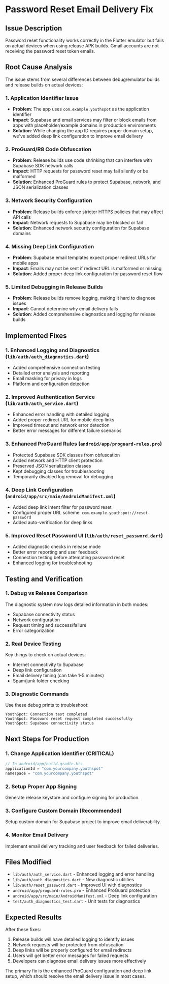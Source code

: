 # Password Reset Email Delivery Fix

## Issue Description
Password reset functionality works correctly in the Flutter emulator but fails on actual devices when using release APK builds. Gmail accounts are not receiving the password reset token emails.

## Root Cause Analysis

The issue stems from several differences between debug/emulator builds and release builds on actual devices:

### 1. Application Identifier Issue
- **Problem**: The app uses `com.example.youthspot` as the application identifier
- **Impact**: Supabase and email services may filter or block emails from apps with placeholder/example domains in production environments
- **Solution**: While changing the app ID requires proper domain setup, we've added deep link configuration to improve email delivery

### 2. ProGuard/R8 Code Obfuscation
- **Problem**: Release builds use code shrinking that can interfere with Supabase SDK network calls
- **Impact**: HTTP requests for password reset may fail silently or be malformed
- **Solution**: Enhanced ProGuard rules to protect Supabase, network, and JSON serialization classes

### 3. Network Security Configuration
- **Problem**: Release builds enforce stricter HTTPS policies that may affect API calls
- **Impact**: Network requests to Supabase may be blocked or fail
- **Solution**: Enhanced network security configuration for Supabase domains

### 4. Missing Deep Link Configuration
- **Problem**: Supabase email templates expect proper redirect URLs for mobile apps
- **Impact**: Emails may not be sent if redirect URL is malformed or missing
- **Solution**: Added proper deep link configuration for password reset flow

### 5. Limited Debugging in Release Builds
- **Problem**: Release builds remove logging, making it hard to diagnose issues
- **Impact**: Cannot determine why email delivery fails
- **Solution**: Added comprehensive diagnostics and logging for release builds

## Implemented Fixes

### 1. Enhanced Logging and Diagnostics (`lib/auth/auth_diagnostics.dart`)
- Added comprehensive connection testing
- Detailed error analysis and reporting
- Email masking for privacy in logs
- Platform and configuration detection

### 2. Improved Authentication Service (`lib/auth/auth_service.dart`)
- Enhanced error handling with detailed logging
- Added proper redirect URL for mobile deep links
- Improved timeout and network error detection
- Better error messages for different failure scenarios

### 3. Enhanced ProGuard Rules (`android/app/proguard-rules.pro`)
- Protected Supabase SDK classes from obfuscation
- Added network and HTTP client protection
- Preserved JSON serialization classes
- Kept debugging classes for troubleshooting
- Temporarily disabled log removal for debugging

### 4. Deep Link Configuration (`android/app/src/main/AndroidManifest.xml`)
- Added deep link intent filter for password reset
- Configured proper URL scheme: `com.example.youthspot://reset-password`
- Added auto-verification for deep links

### 5. Improved Reset Password UI (`lib/auth/reset_password.dart`)
- Added diagnostic checks in release mode
- Better error reporting and user feedback
- Connection testing before attempting password reset
- Enhanced logging for troubleshooting

## Testing and Verification

### 1. Debug vs Release Comparison
The diagnostic system now logs detailed information in both modes:
- Supabase connectivity status
- Network configuration
- Request timing and success/failure
- Error categorization

### 2. Real Device Testing
Key things to check on actual devices:
- Internet connectivity to Supabase
- Deep link configuration
- Email delivery timing (can take 1-5 minutes)
- Spam/junk folder checking

### 3. Diagnostic Commands
Use these debug prints to troubleshoot:
```
YouthSpot: Connection test completed
YouthSpot: Password reset request completed successfully
YouthSpot: Supabase connectivity status
```

## Next Steps for Production

### 1. Change Application Identifier (CRITICAL)
```kotlin
// In android/app/build.gradle.kts
applicationId = "com.yourcompany.youthspot"
namespace = "com.yourcompany.youthspot"
```

### 2. Setup Proper App Signing
Generate release keystore and configure signing for production.

### 3. Configure Custom Domain (Recommended)
Setup custom domain for Supabase project to improve email deliverability.

### 4. Monitor Email Delivery
Implement email delivery tracking and user feedback for failed deliveries.

## Files Modified
- `lib/auth/auth_service.dart` - Enhanced logging and error handling
- `lib/auth/auth_diagnostics.dart` - New diagnostic utilities
- `lib/auth/reset_password.dart` - Improved UI with diagnostics
- `android/app/proguard-rules.pro` - Enhanced ProGuard protection
- `android/app/src/main/AndroidManifest.xml` - Deep link configuration
- `test/auth_diagnostics_test.dart` - Unit tests for diagnostics

## Expected Results
After these fixes:
1. Release builds will have detailed logging to identify issues
2. Network requests will be protected from obfuscation
3. Deep links will be properly configured for email redirects
4. Users will get better error messages for failed requests
5. Developers can diagnose email delivery issues more effectively

The primary fix is the enhanced ProGuard configuration and deep link setup, which should resolve the email delivery issue in most cases.